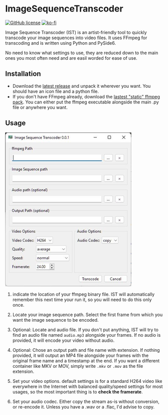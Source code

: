 # ImageSequenceTranscoder

[![GitHub license](https://img.shields.io/github/license/L0Lock/ImageSequenceTranscoder?style=for-the-badge&logo=#007808)](https://github.com/L0Lock/ImageSequenceTranscoder/blob/master/LICENSE)  [![ko-fi](https://www.ko-fi.com/img/githubbutton_sm.svg)](https://ko-fi.com/H2H818FHX)

Image Sequence Transcoder (IST) is an artist-friendly tool to quickly transcode your image sequences into video files. It uses FFmpeg for transcoding and is written using Python and PySide6.

No need to know what settings to use, they are reduced down to the main ones you most often need and are easil worded for ease of use.

## Installation

- Download the [latest release](https://github.com/L0Lock/ImageSequenceTranscoder/releases/latest) and unpack it wherever you want. You should have an icon file and a python file.
- If you don't have FFmpeg already, download the [lastest "static" ffmpeg pack](https://ffmpeg.zeranoe.com/builds/). You can either put the ffmpeg executable alongside the main .py file or anywhere you want.

## Usage

![application screenshot](https://github.com/L0Lock/ImageSequenceTranscoder/blob/main/Prez/AppScreenshot.jpg)

1. indicate the location of your ffmpeg binary file. IST will automatically remember this next time your run it, so you will need to do this only once.

2. Locate your image sequence path. Select the first frame from which you want the image sequence to be encoded.

3. Optional: Locate and audio file. If you don't put anything, IST will try to find an audio file named `audio.mp3` alongside your frames. If no audio is provided, it will encode your video without audio.

4. Optional: Chose an output path and file name with extension. If nothing provided, it will output an MP4 file alongside your frames with the original frame name and a timestamp at the end.
   If you want a different container like MKV or MOV, simply write `.mkv` or `.mov` as the file extension.

5. Set your video options. default settings is for a standard H264 video like everywhere in the Internet with balanced quality/speed settings for most usages, so the most important thing is to **check the framerate**.

6. Set your audio codec. Either copy the stream as-is without conversion, or re-encode it. Unless you have a .wav or a .flac, I'd advise to copy.
